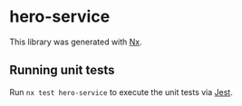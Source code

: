# hero-service

This library was generated with [Nx](https://nx.dev).

## Running unit tests

Run `nx test hero-service` to execute the unit tests via [Jest](https://jestjs.io).
